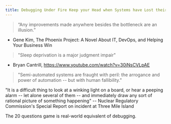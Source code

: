 ```yaml
---
title: Debugging Under Fire Keep your Head when Systems have Lost their Mind • Bryan Cantrill • GOTO 2017
---
```

 > “Any improvements made anywhere besides the bottleneck are an illusion.” 
 - Gene Kim, The Phoenix Project: A Novel About IT, DevOps, and Helping Your Business Win 

> "Sleep deprivation is a major judgment impair"
- Bryan Cantrill, https://www.youtube.com/watch?v=30jNsCVLpAE
> "Semi-automated systems are fraught with peril: the arrogance and power of automation -- but with human fallibility."

"It is a difficult thing to look at a winking light on a board, or hear a peeping alarm -- let alone several of them -- and immediately draw any sort of rational picture of something happening"
-- Nuclear Regulatory Commission's Special Report on incident at Three Mile Island

The 20 questions game is real-world equivalent of debugging.